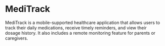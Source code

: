 # MediTrack
MediTrack is a mobile-supported healthcare application that allows users to track their daily medications, receive timely reminders, and view their dosage history. It also includes a remote monitoring feature for parents or caregivers.
